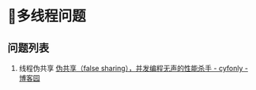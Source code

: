 # 多线程问题

## 问题列表
1. 线程伪共享 [伪共享（false sharing），并发编程无声的性能杀手 - cyfonly - 博客园](https://www.cnblogs.com/cyfonly/p/5800758.html)
